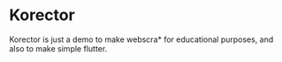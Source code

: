 # Korector

Korector is just a demo to make webscra* for educational purposes, and also to make simple flutter.